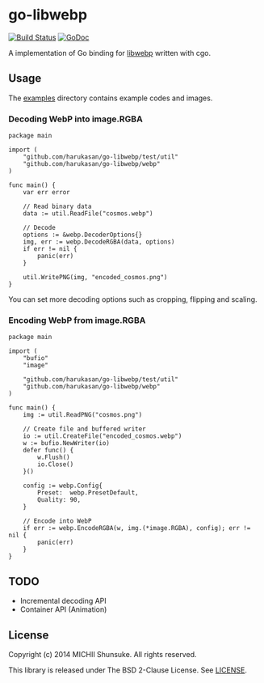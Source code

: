 go-libwebp
==========

[![Build Status](https://travis-ci.org/harukasan/go-libwebp.svg?branch=master)](https://travis-ci.org/harukasan/go-libwebp)
[![GoDoc](https://godoc.org/github.com/harukasan/go-libwebp/webp?status.svg)](https://godoc.org/github.com/harukasan/go-libwebp/webp)

A implementation of Go binding for [libwebp](https://developers.google.com/speed/webp/docs/api) written with cgo.

## Usage

The [examples](./examples) directory contains example codes and images.

### Decoding WebP into image.RGBA

```
package main

import (
	"github.com/harukasan/go-libwebp/test/util"
	"github.com/harukasan/go-libwebp/webp"
)

func main() {
	var err error

	// Read binary data
	data := util.ReadFile("cosmos.webp")

	// Decode
	options := &webp.DecoderOptions{}
	img, err := webp.DecodeRGBA(data, options)
	if err != nil {
		panic(err)
	}

	util.WritePNG(img, "encoded_cosmos.png")
}
```

You can set more decoding options such as cropping, flipping and scaling.

### Encoding WebP from image.RGBA

```
package main

import (
	"bufio"
	"image"

	"github.com/harukasan/go-libwebp/test/util"
	"github.com/harukasan/go-libwebp/webp"
)

func main() {
	img := util.ReadPNG("cosmos.png")

	// Create file and buffered writer
	io := util.CreateFile("encoded_cosmos.webp")
	w := bufio.NewWriter(io)
	defer func() {
		w.Flush()
		io.Close()
	}()

	config := webp.Config{
		Preset:  webp.PresetDefault,
		Quality: 90,
	}

	// Encode into WebP
	if err := webp.EncodeRGBA(w, img.(*image.RGBA), config); err != nil {
		panic(err)
	}
}
```

## TODO

- Incremental decoding API
- Container API (Animation)

## License

Copyright (c) 2014 MICHII Shunsuke. All rights reserved.

This library is released under The BSD 2-Clause License.
See [LICENSE](./LICENSE).
